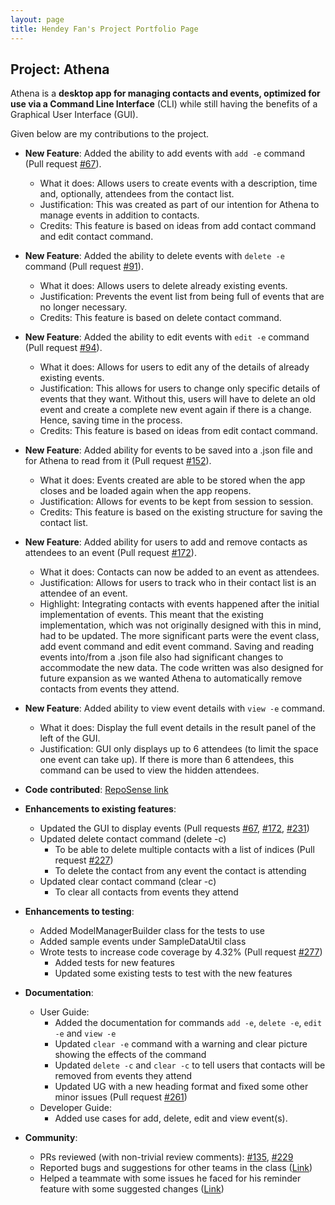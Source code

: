 ```yaml
---
layout: page
title: Hendey Fan's Project Portfolio Page
---
```


## Project: Athena

Athena is a **desktop app for managing contacts and events, optimized for use via a Command Line Interface** (CLI) while
still having the benefits of a Graphical User Interface (GUI).

Given below are my contributions to the project.

* **New Feature**: Added the ability to add events with `add -e` command (Pull request [#67](https://github.com/AY2021S1-CS2103T-W10-4/tp/pull/67)).
  * What it does: Allows users to create events with a description, time and, optionally, attendees from the contact list.
  * Justification: This was created as part of our intention for Athena to manage events in addition to contacts.
  * Credits: This feature is based on ideas from add contact command and edit contact command.
   
* **New Feature**: Added the ability to delete events with `delete -e` command (Pull request [#91](https://github.com/AY2021S1-CS2103T-W10-4/tp/pull/91)).
  * What it does: Allows users to delete already existing events.
  * Justification: Prevents the event list from being full of events that are no longer necessary.
  * Credits: This feature is based on delete contact command.
  
* **New Feature**: Added the ability to edit events with `edit -e` command (Pull request [#94](https://github.com/AY2021S1-CS2103T-W10-4/tp/pull/94)). 
  * What it does: Allows for users to edit any of the details of already existing events.
  * Justification: This allows for users to change only specific details of events that they want.
  Without this, users will have to delete an old event and create a complete new event again if there is a change. Hence, saving time in the process.
  * Credits: This feature is based on ideas from edit contact command.
  
* **New Feature**: Added ability for events to be saved into a .json file and for Athena to read from it (Pull request [#152](https://github.com/AY2021S1-CS2103T-W10-4/tp/pull/152)).
  * What it does: Events created are able to be stored when the app closes and be loaded again when the app reopens.
  * Justification: Allows for events to be kept from session to session.
  * Credits: This feature is based on the existing structure for saving the contact list.
  
* **New Feature**: Added ability for users to add and remove contacts as attendees to an event (Pull request [#172](https://github.com/AY2021S1-CS2103T-W10-4/tp/pull/172)).
  * What it does: Contacts can now be added to an event as attendees.
  * Justification: Allows for users to track who in their contact list is an attendee of an event.
  * Highlight: Integrating contacts with events happened after the initial implementation of events.
    This meant that the existing implementation, which was not originally designed with this in mind, had to be updated.
    The more significant parts were the event class, add event command and edit event command.
    Saving and reading events into/from a .json file also had significant changes to accommodate the new data.
    The code written was also designed for future expansion as we wanted Athena to automatically remove contacts from events they attend.

* **New Feature**: Added ability to view event details with `view -e` command.
  * What it does: Display the full event details in the result panel of the left of the GUI.
  * Justification: GUI only displays up to 6 attendees (to limit the space one event can take up).
  If there is more than 6 attendees, this command can be used to view the hidden attendees.

* **Code contributed**: [RepoSense link](https://nus-cs2103-ay2021s1.github.io/tp-dashboard/#breakdown=true&search=linkedink)

* **Enhancements to existing features**:
  * Updated the GUI to display events (Pull requests [#67](https://github.com/AY2021S1-CS2103T-W10-4/tp/pull/67), [#172](https://github.com/AY2021S1-CS2103T-W10-4/tp/pull/172), [#231](https://github.com/AY2021S1-CS2103T-W10-4/tp/pull/231))
  * Updated delete contact command (delete -c) 
    * To be able to delete multiple contacts with a list of indices (Pull request [#227](https://github.com/AY2021S1-CS2103T-W10-4/tp/pull/227))
    * To delete the contact from any event the contact is attending
  * Updated clear contact command (clear -c) 
    * To clear all contacts from events they attend
  
* **Enhancements to testing**:
  * Added ModelManagerBuilder class for the tests to use
  * Added sample events under SampleDataUtil class
  * Wrote tests to increase code coverage by 4.32% (Pull request [#277](https://github.com/AY2021S1-CS2103T-W10-4/tp/pull/277))
    * Added tests for new features
    * Updated some existing tests to test with the new features
    
* **Documentation**:
  * User Guide:
    * Added the documentation for commands `add -e`, `delete -e`, `edit -e` and `view -e`
    * Updated `clear -e` command with a warning and clear picture showing the effects of the command
    * Updated `delete -c` and `clear -c` to tell users that contacts will be removed from events they attend
    * Updated UG with a new heading format and fixed some other minor issues (Pull request [#261](https://github.com/AY2021S1-CS2103T-W10-4/tp/pull/261))
  * Developer Guide:
    * Added use cases for add, delete, edit and view event(s).

* **Community**:
  * PRs reviewed (with non-trivial review comments): [#135](https://github.com/AY2021S1-CS2103T-W10-4/tp/pull/135), [#229](https://github.com/AY2021S1-CS2103T-W10-4/tp/pull/229)
  * Reported bugs and suggestions for other teams in the class ([Link](https://github.com/LinkedInk/ped/issues))
  * Helped a teammate with some issues he faced for his reminder feature with some suggested changes ([Link](https://github.com/bangyiwu/tp/pull/1))
